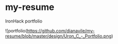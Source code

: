 # my-resume
IronHack portfolio

![portfolio(https://github.com/dianavile/my-resume/blob/master/design/Uron_C_-_Portfolio.png)
